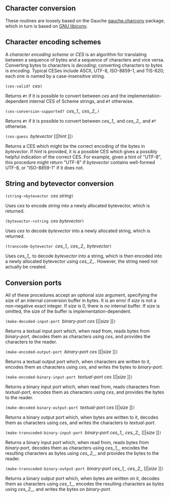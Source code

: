 ## Character conversion

These routines are loosely based on the Gauche [gauche.charconv](http://practical-scheme.net/gauche/man/gauche-refe_78.html) package, which in turn is based on [GNU libiconv](https://www.gnu.org/savannah-checkouts/gnu/libiconv).

## Character encoding schemes

A *character encoding scheme* or *CES* is an algorithm for translating between a sequence of bytes and a sequence of characters and vice versa.  Converting bytes to characters is *decoding*; converting characters to bytes is *encoding*.  Typical CESes include ASCII, UTF-8, ISO-8859-1, and TIS-620; each one is named by a case-insensitive string.

`(ces-valid? `*ces*`)`

Returns `#t` if it is possible to convert between *ces* and the implementation-dependent internal CES of Scheme strings, and `#f` otherwise.

`(ces-conversion-supported? `*ces,,1,, ces,,2,,*`)`

Returns `#t` if it is possible to convert between *ces,,1,,* and *ces,,2,,* and `#f` otherwise.

`(ces-guess `*bytevector* [[|*hint* ]]`)`

Returns a CES which might be the correct encoding of the bytes in *bytevector*.  If *hint* is provided, it is a possible CES which gives a possibly helpful indication of the correct CES.  For example, given a hint of "UTF-8", this procedure might return "UTF-8" if *bytevector* contains well-formed UTF-8, or "ISO-8859-1" if it does not.

## String and bytevector conversion

`(string->bytevector `*ces string*`)`

Uses *ces* to encode *string* into a newly allocated bytevector, which is returned.

`(bytevector->string `*ces bytevector*`)`

Uses *ces* to decode *bytevector* into a newly allocated string, which is returned.

`(transcode-bytevector `*ces,,1,, ces,,2,, bytevector*`)`

Uses *ces,,1,,* to decode *bytevector* into a string, which is then encoded into a newly allocated bytevector using *ces,,2,,*.  However, the string need not actually be created.

## Conversion ports

All of these procedures accept an optional *size* argument, specifying the size of an internal conversion buffer in bytes.  It is an error if *size* is not a non-negative exact integer.  If *size* is 0, there is no internal buffer.  If *size* is omitted, the size of the buffer is implementation-dependent.

`(make-decoded-input-port `*binary-port ces* [[|*size* ]]`)`

Returns a textual input port which, when read from, reads bytes from *binary-port*, decodes them as characters using *ces*, and provides the characters to the reader.

`(make-encoded-output-port `*binary-port ces* [[|*size* ]]`)`

Returns a textual output port which, when characters are written to it, encodes them as characters using *ces*, and writes the bytes to *binary-port*.

`(make-encoded-binary-input-port `*textual-port ces* [[|*size* ]]`)`

Returns a binary input port which, when read from, reads characters from *textual-port*, encodes them as characters using *ces*, and provides the bytes to the reader.

`(make-decoded-binary-output-port `*textual-port ces* [[|*size* ]]`)`

Returns a binary output port which, when bytes are written to it, decodes them as characters using *ces*, and writes the characters to *textual-port*.

`(make-transcoded-binary-input-port `*binary-port ces,,1,, ces,,2,,* [[|*size* ]]`)`

Returns a binary input port which, when read from, reads bytes from *binary-port*, decodes them as characters using *ces,,1,,*, encodes the resulting characters as bytes using *ces,,2,,*, and provides the bytes to the reader.

`(make-transcoded-binary-output-port `*binary-port ces,,1,, ces,,2,,* [[|*size* ]]`)`

Returns a binary output port which, when bytes are written on it, decodes them as characters using *ces,,1,,*, encodes the resulting characters as bytes using *ces,,2,,*, and writes the bytes on *binary-port*.




